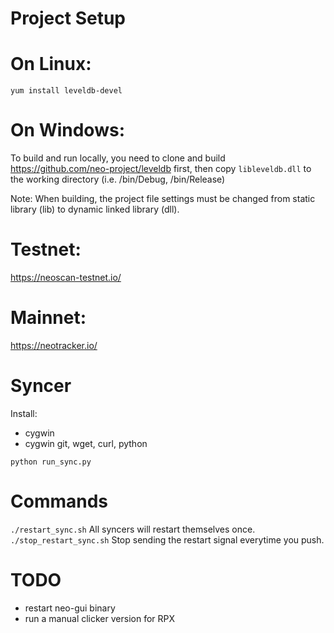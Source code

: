 Project Setup
=============

On Linux:
=========
`yum install leveldb-devel`

On Windows:
===========

To build and run locally, you need to clone and build https://github.com/neo-project/leveldb first, 
then copy `libleveldb.dll` to the working directory (i.e. /bin/Debug, /bin/Release)

Note: When building, the project file settings must be changed from static library (lib) to dynamic linked library (dll).

# Testnet:
https://neoscan-testnet.io/

# Mainnet:
https://neotracker.io/


Syncer
=====

Install:
- cygwin
- cygwin git, wget, curl, python


`python run_sync.py`

Commands
===
`./restart_sync.sh`
All syncers will restart themselves once.
`./stop_restart_sync.sh`
Stop sending the restart signal everytime you push.

TODO
===
- restart neo-gui binary
- run a manual clicker version for RPX
